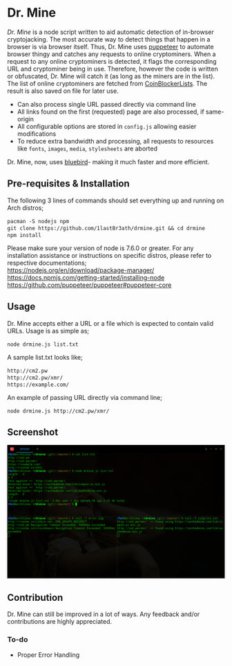# Dr. Mine

*Dr. Mine* is a node script written to aid automatic detection of in-browser cryptojacking. The most accurate way to detect things that happen in a browser is via browser itself. Thus, Dr. Mine uses [puppeteer](https://github.com/GoogleChrome/puppeteer) to automate browser thingy and catches any requests to online cryptominers. When a request to any online cryptominers is detected, it flags the corresponding URL and cryptominer being in use. Therefore, however the code is written or obfuscated, Dr. Mine will catch it (as long as the miners are in the list). The list of online cryptominers are fetched from [CoinBlockerLists](https://gitlab.com/ZeroDot1/CoinBlockerLists). The result is also saved on file for later use.

- Can also process single URL passed directly via command line
- All links found on the first (requested) page are also processed, if same-origin
- All configurable options are stored in `config.js` allowing easier modifications
- To reduce extra bandwidth and processing, all requests to resources like `fonts`, `images`, `media`, `stylesheets` are aborted

Dr. Mine, now, uses [bluebird](https://github.com/petkaantonov/bluebird)- making it much faster and more efficient.

## Pre-requisites & Installation
The following 3 lines of commands should set everything up and running on Arch distros;
```
pacman -S nodejs npm
git clone https://github.com/1lastBr3ath/drmine.git && cd drmine
npm install
```

Please make sure your version of node is 7.6.0 or greater. For any installation assistance or instructions on specific distros, please refer to respective documentations;    
https://nodejs.org/en/download/package-manager/    
https://docs.npmjs.com/getting-started/installing-node    
https://github.com/puppeteer/puppeteer#puppeteer-core    

## Usage
Dr. Mine accepts either a URL or a file which is expected to contain valid URLs. Usage is as simple as;
```
node drmine.js list.txt
```
A sample list.txt looks like;
```
http://cm2.pw
http://cm2.pw/xmr/
https://example.com/
```
An example of passing URL directly via command line;
```
node drmine.js http://cm2.pw/xmr/
```

## Screenshot
![Screenshot](/drmine.png)

## Contribution
Dr. Mine can still be improved in a lot of ways. Any feedback and/or contributions are highly appreciated. 

### To-do
- Proper Error Handling
